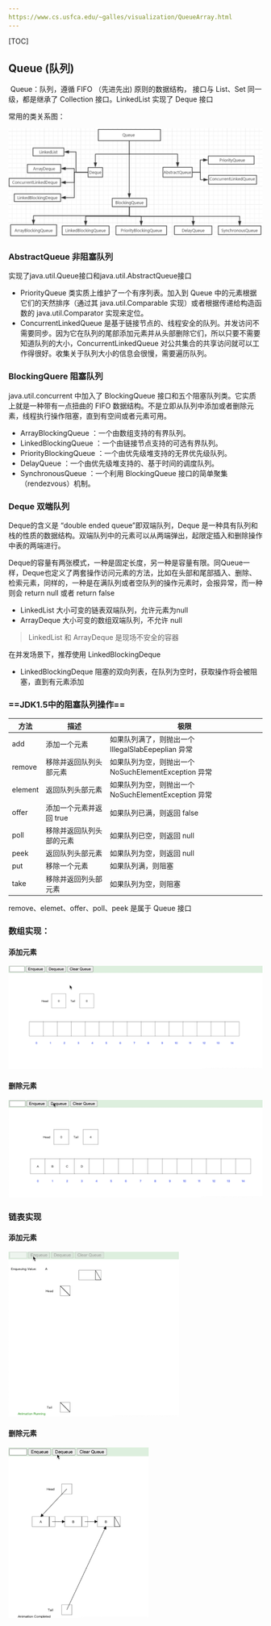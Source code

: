 ```yaml
---
https://www.cs.usfca.edu/~galles/visualization/QueueArray.html
---
```


[TOC]





## Queue (队列)

​		Queue：队列，遵循 FIFO （先进先出) 原则的数据结构， 接口与 List、Set 同一级，都是继承了 Collection 接口。LinkedList 实现了 Deque 接口

常用的类关系图：

![image-20210318113158157](images/image-20210318113158157.png)



### AbstractQueue 非阻塞队列

实现了java.util.Queue接口和java.util.AbstractQueue接口

+ PriorityQueue 类实质上维护了一个有序列表。加入到 Queue 中的元素根据它们的天然排序（通过其 java.util.Comparable 实现）或者根据传递给构造函数的 java.util.Comparator 实现来定位。
+ ConcurrentLinkedQueue 是基于链接节点的、线程安全的队列。并发访问不需要同步。因为它在队列的尾部添加元素并从头部删除它们，所以只要不需要知道队列的大小，ConcurrentLinkedQueue 对公共集合的共享访问就可以工作得很好。收集关于队列大小的信息会很慢，需要遍历队列。

### BlockingQuere 阻塞队列

java.util.concurrent 中加入了 BlockingQueue 接口和五个阻塞队列类。它实质上就是一种带有一点扭曲的 FIFO 数据结构。不是立即从队列中添加或者删除元素，线程执行操作阻塞，直到有空间或者元素可用。

+ ArrayBlockingQueue ：一个由数组支持的有界队列。
+ LinkedBlockingQueue ：一个由链接节点支持的可选有界队列。
+ PriorityBlockingQueue ：一个由优先级堆支持的无界优先级队列。
+ DelayQueue ：一个由优先级堆支持的、基于时间的调度队列。
+ SynchronousQueue ：一个利用 BlockingQueue 接口的简单聚集（rendezvous）机制。

### Deque 双端队列

Deque的含义是 “double ended queue”即双端队列，Deque 是一种具有队列和栈的性质的数据结构。双端队列中的元素可以从两端弹出，起限定插入和删除操作中表的两端进行。

Deque的容量有两张模式，一种是固定长度，另一种是容量有限。同Queue一样，Deque也定义了两套操作访问元素的方法，比如在头部和尾部插入、删除、检索元素，同样的，一种是在满队列或者空队列的操作元素时，会报异常，而一种则会 return null 或者 return false

+ LinkedList 大小可变的链表双端队列，允许元素为null
+ ArrayDeque 大小可变的数组双端队列，不允许 null

> LinkedList 和 ArrayDeque 是现场不安全的容器

在并发场景下，推荐使用 LinkedBlockingDeque

+ LinkedBlockingDeque 阻塞的双向列表，在队列为空时，获取操作将会被阻塞，直到有元素添加

### ==JDK1.5中的阻塞队列操作==

| 方法    | 描述                     | 极限                                                 |
| ------- | ------------------------ | ---------------------------------------------------- |
| add     | 添加一个元素             | 如果队列满了，则抛出一个 IllegalSlabEepeplian 异常   |
| remove  | 移除并返回队列头部元素   | 如果队列为空，则抛出一个 NoSuchElementException 异常 |
| element | 返回队列头部元素         | 如果队列为空，则抛出一个 NoSuchElementException 异常 |
| offer   | 添加一个元素并返回 true  | 如果队列已满，则返回 false                           |
| poll    | 移除并返回队列头部的元素 | 如果队列已空，则返回 null                            |
| peek    | 返回队列头部元素         | 如果队列为空，则返回 null                            |
| put     | 移除一个元素             | 如果队列满，则阻塞                                   |
| take    | 移除并返回列头部元素     | 如果队列为空，则阻塞                                 |

remove、elemet、offer、poll、peek 是属于 Queue 接口



### 数组实现：

#### 添加元素

![Array-Queue](images/Array-Queue.gif)

#### 删除元素

![Array-Query-delete](images/Array-Query-delete.gif)

###  链表实现

#### 添加元素

<img src="images/Linked-Queue-add.gif" alt="Linked-Queue-add" style="zoom: 33%;" />

#### 删除元素

<img src="images/Linked-Queue-delete.gif" alt="Linked-Queue-delete" style="zoom: 33%;" />